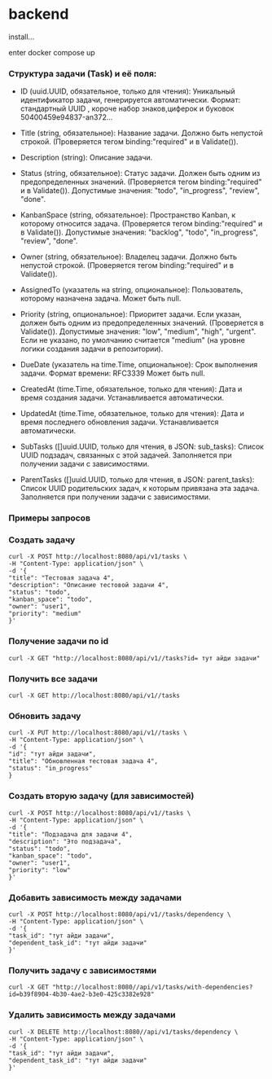 # backend

install...

enter docker compose up 


### Структура задачи (Task) и её поля: 

* ID (uuid.UUID, обязательное, только для чтения): Уникальный идентификатор задачи, генерируется автоматически. Формат: стандартный UUID , короче набор знаков,циферок и буковок 50400459е94837-an372...

* Title (string, обязательное): Название задачи. Должно быть непустой строкой. (Проверяется тегом binding:"required" и в Validate()).

* Description (string): Описание задачи.

* Status (string, обязательное): Статус задачи. Должен быть одним из предопределенных значений. (Проверяется тегом binding:"required" и в Validate()).  Допустимые значения: "todo", "in_progress", "review", "done".

* KanbanSpace (string, обязательное): Пространство Kanban, к которому относится задача. (Проверяется тегом binding:"required" и в Validate()). Допустимые значения: "backlog", "todo", "in_progress", "review", "done".

* Owner (string, обязательное): Владелец задачи. Должно быть непустой строкой. (Проверяется тегом binding:"required" и в Validate()).

* AssignedTo (указатель на string, опциональное): Пользователь, которому назначена задача. Может быть null.

* Priority (string, опциональное): Приоритет задачи. Если указан, должен быть одним из предопределенных значений. (Проверяется в Validate()).  Допустимые значения: "low", "medium", "high", "urgent". Если не указано, по умолчанию считается "medium" (на уровне логики создания задачи в репозитории).

* DueDate (указатель на time.Time, опциональное): Срок выполнения задачи. Формат времени: RFC3339  Может быть null.

* CreatedAt (time.Time, обязательное, только для чтения): Дата и время создания задачи. Устанавливается автоматически.

* UpdatedAt (time.Time, обязательное, только для чтения): Дата и время последнего обновления задачи. Устанавливается автоматически.

* SubTasks ([]uuid.UUID, только для чтения, в JSON: sub_tasks): Список UUID подзадач, связанных с этой задачей. Заполняется при получении задачи с зависимостями.

* ParentTasks ([]uuid.UUID, только для чтения, в JSON: parent_tasks): Список UUID родительских задач, к которым привязана эта задача. Заполняется при получении задачи с зависимостями.

### Примеры запросов

### Создать задачу
```
curl -X POST http://localhost:8080/api/v1/tasks \
-H "Content-Type: application/json" \
-d '{
"title": "Тестовая задача 4",
"description": "Описание тестовой задачи 4",
"status": "todo",
"kanban_space": "todo",
"owner": "user1",
"priority": "medium"
}'
```

### Получение задачи по id
```
curl -X GET "http://localhost:8080/api/v1//tasks?id= тут айди задачи"
```

### Получить все задачи
```
curl -X GET http://localhost:8080/api/v1//tasks
```

### Обновить задачу
```
curl -X PUT http://localhost:8080/api/v1//tasks \
-H "Content-Type: application/json" \
-d '{
"id": "тут айди задачи",
"title": "Обновленная тестовая задача 4",
"status": "in_progress"
}
```

### Создать вторую задачу (для зависимостей)

```
curl -X POST http://localhost:8080/api/v1//tasks \
-H "Content-Type: application/json" \
-d '{
"title": "Подзадача для задачи 4",
"description": "Это подзадача",
"status": "todo",
"kanban_space": "todo",
"owner": "user1",
"priority": "low"
}'
```

### Добавить зависимость между задачами
```
curl -X POST http://localhost:8080/api/v1//tasks/dependency \
-H "Content-Type: application/json" \
-d '{
"task_id": "тут айди задачи",
"dependent_task_id": "тут айди задачи"
}'
```

### Получить задачу с зависимостями
```
curl -X GET "http://localhost:8080//api/v1/tasks/with-dependencies?id=b39f8904-4b30-4ae2-b3e0-425c3382e928"
```

### Удалить зависимость между задачами
```
curl -X DELETE http://localhost:8080//api/v1/tasks/dependency \
-H "Content-Type: application/json" \
-d '{
"task_id": "тут айди задачи",
"dependent_task_id": "тут айди задачи"
}'
```

